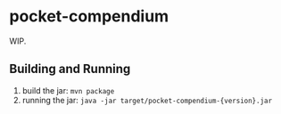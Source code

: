 # pocket-compendium
WIP.

## Building and Running
1. build the jar: `mvn package`
2. running the jar: `java -jar target/pocket-compendium-{version}.jar`
